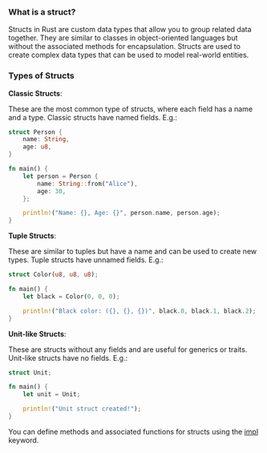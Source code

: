 ### What is a struct?

Structs in Rust are custom data types that allow you to group related data together. They are similar to classes in object-oriented languages but without the associated methods for encapsulation. Structs are used to create complex data types that can be used to model real-world entities.

### Types of Structs

**Classic Structs**: 

These are the most common type of structs, where each field has a name and a type. Classic structs have named fields. E.g.:

```rust
struct Person {
    name: String,
    age: u8,
}

fn main() {
    let person = Person {
        name: String::from("Alice"),
        age: 30,
    };

    println!("Name: {}, Age: {}", person.name, person.age);
}
```

**Tuple Structs**: 

These are similar to tuples but have a name and can be used to create new types. Tuple structs have unnamed fields. E.g.:

```rust
struct Color(u8, u8, u8);

fn main() {
    let black = Color(0, 0, 0);

    println!("Black color: ({}, {}, {})", black.0, black.1, black.2);
}
```

**Unit-like Structs**: 

These are structs without any fields and are useful for generics or traits. Unit-like structs have no fields. E.g.:

```rust
struct Unit;

fn main() {
    let unit = Unit;

    println!("Unit struct created!");
}
```

You can define methods and associated functions for structs using the [impl](./imp.md) keyword.